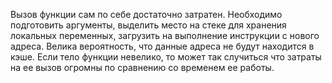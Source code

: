 Вызов функции сам по себе достаточно затратен. Необходимо подготовить аргументы, выделить место на стеке для хранения локальных переменных, загрузить на выполнение инструкции с нового адреса. Велика вероятность, что данные адреса не будут находится в кэше. Если тело функции невелико, то может так случиться что затраты на ее вызов огромны по сравнению со временем ее работы.